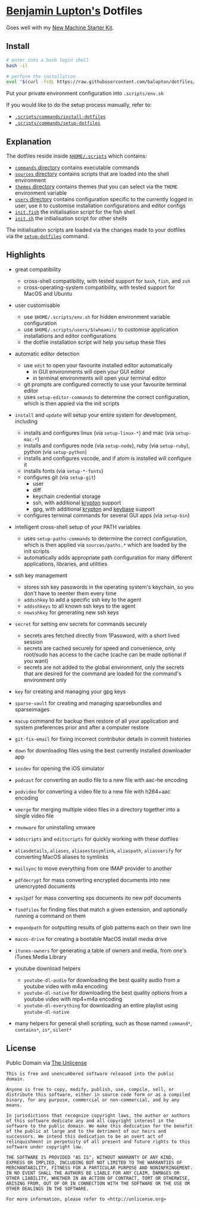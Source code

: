 # [Benjamin Lupton's](http://balupton.com) Dotfiles

Goes well with my [New Machine Starter Kit](https://gist.github.com/balupton/5259595).


## Install

``` bash
# enter into a bash login shell
bash -il

# perform the installation
eval "$(curl -fsSL https://raw.githubusercontent.com/balupton/dotfiles/master/.scripts/commands/install-dotfiles)"
```

Put your private environment configuration into `.scripts/env.sh`

If you would like to do the setup process manually, refer to:

- [`.scripts/commands/install-dotfiles`](https://github.com/balupton/dotfiles/blob/master/.scripts/commands/install-dotfiles)
- [`.scripts/commands/setup-dotfiles`](https://github.com/balupton/dotfiles/blob/master/.scripts/commands/setup-dotfiles)


## Explanation

The dotfiles reside inside [`$HOME/.scripts`](https://github.com/balupton/dotfiles/tree/master/.scripts) which contains:

- [`commands` directory](https://github.com/balupton/dotfiles/tree/master/.scripts/commands) contains executable commands
- [`sources` directory](https://github.com/balupton/dotfiles/tree/master/.scripts/sources) contains scripts that are loaded into the shell environment
- [`themes` directory](https://github.com/balupton/dotfiles/tree/master/.scripts/themes) contains themes that you can select via the `THEME` environment variable
- [`users` directory](https://github.com/balupton/dotfiles/tree/master/.scripts/users) contains configuration specific to the currently logged in user, use it to customise installation configurations and editor configs
- [`init.fish`](https://github.com/balupton/dotfiles/blob/master/.scripts/init.fish) the initialisation script for the fish shell
- [`init.sh`](https://github.com/balupton/dotfiles/blob/master/.scripts/init.sh) the initialisation script for other shells

The initialisation scripts are loaded via the changes made to your dotfiles via the [`setup-dotfiles`](https://github.com/balupton/dotfiles/blob/master/.scripts//commands/setup-dotfiles) command.


## Highlights

- great compatibility
    - cross-shell compatibility, with tested support for `bash`, `fish`, and `zsh`
    - cross-operating-system compatibility, with tested support for MacOS and Ubuntu

- user customisable
    - use `$HOME/.scripts/env.sh` for hidden environment variable configuration
    - use `$HOME/.scripts/users/$(whoami)/` to customise application installations and editor configurations
    - the dotfile installation script will help you setup these files

- automatic editor detection
    - use `edit` to open your favourite installed editor automatically
        - in GUI environments will open your GUI editor
        - in terminal environments will open your terminal editor
    - git prompts are configured correctly to use your favourite terminal editor
    - uses `setup-editor-commands` to determine the correct configuration, which is then appied via the init scripts

- `install` and `update` will setup your entire system for development, including
    - installs and configures linux (via `setup-linux-*`) and mac (via `setup-mac-*`)
    - installs and configures node (via `setup-node`), ruby (via `setup-ruby`), python (via `setup-python`)
    - installs and configures vscode, and if atom is installed will configure it
    - installs fonts (via `setup-*-fonts`)
    - configures git (via `setup-git`)
        - user
        - diff
        - keychain credential storage
        - ssh, with additional [krypton](https://krypt.co) support
        - gpg, with additional [krypton](https://krypt.co) and [keybase](https://keybase.io) support
    - configures terminal commands for several GUI apps (via `setup-bin`)

- intelligent cross-shell setup of your PATH variables
    - uses `setup-paths-commands` to determine the correct configuration, which is then applied via `sources/paths.*` which are loaded by the init scripts
    - automatically adds appropriate path configuration for many different applications, libraries, and utilities

- ssh key management
    - stores ssh key passwords in the operating system's keychain, so you don't have to reenter them every time
    - `addsshkey` to add a specific ssh key to the agent
    - `addsshkeys` to all known ssh keys to the agent
    - `newsshkey` for generating new ssh keys

- `secret` for setting env secrets for commands securely
    - secrets ares fetched directly from 1Password, with a short lived session
    - secrets are cached securely for speed and convenience, only root/sudo has access to the cache (cache can be made optional if you want)
    - secrets are not added to the global environment, only the secrets that are desired for the command are loaded for the command's environment only

- `key` for creating and managing your gpg keys

- `sparse-vault` for creating and managing sparsebundles and sparseimages

- `macup` command for backup then restore of all your application and system preferences prior and after a computer restore

- `git-fix-email` for fixing incorrect contributor details in commit histories

- `down` for downloading files using the best currently installed downloader app

- `iosdev` for opening the iOS simulator

- `podcast` for converting an audio file to a new file with aac-he encoding

- `podvideo` for converting a video file to a new file with h264+aac encoding

- `vmerge` for merging multiple video files in a directory together into a single video file

- `rmvmware` for uninstalling vmware

- `addscripts` and `editscripts` for quickly working with these dotfiles

- `aliasdetails`, `aliases`, `aliasestosymlink`, `aliaspath`, `aliasverify` for converting MacOS aliases to symlinks

- `mailsync` to move everything from one IMAP provider to another

- `pdfdecrypt` for mass converting encrypted documents into new unencrypted documents

- `xps2pdf` for mass converting xps documents ito new pdf documents

- `findfiles` for finding files that match a given extension, and optionally running a command on them

- `expandpath` for outputting results of glob patterns each on their own line

- `macos-drive` for creating a bootable MacOS install media drive

- `itunes-owners` for generating a table of owners and media, from one's iTunes Media Library

- youtube download helpers
    - `youtube-dl-audio` for downloading the best quality audio from a youtube video with m4a encoding
    - `youtube-dl-native` for downloading the best quality options from a youtube video with mp4+m4a encoding
    - `youtube-dl-everything` for downloading an entire playlist using `youtube-dl-native`

- many helpers for general shell scripting, such as those named `command*`, `contains*`, `is*`, `silent*`


## License

Public Domain via [The Unlicense](https://choosealicense.com/licenses/unlicense/)

```
This is free and unencumbered software released into the public domain.

Anyone is free to copy, modify, publish, use, compile, sell, or
distribute this software, either in source code form or as a compiled
binary, for any purpose, commercial or non-commercial, and by any
means.

In jurisdictions that recognize copyright laws, the author or authors
of this software dedicate any and all copyright interest in the
software to the public domain. We make this dedication for the benefit
of the public at large and to the detriment of our heirs and
successors. We intend this dedication to be an overt act of
relinquishment in perpetuity of all present and future rights to this
software under copyright law.

THE SOFTWARE IS PROVIDED "AS IS", WITHOUT WARRANTY OF ANY KIND,
EXPRESS OR IMPLIED, INCLUDING BUT NOT LIMITED TO THE WARRANTIES OF
MERCHANTABILITY, FITNESS FOR A PARTICULAR PURPOSE AND NONINFRINGEMENT.
IN NO EVENT SHALL THE AUTHORS BE LIABLE FOR ANY CLAIM, DAMAGES OR
OTHER LIABILITY, WHETHER IN AN ACTION OF CONTRACT, TORT OR OTHERWISE,
ARISING FROM, OUT OF OR IN CONNECTION WITH THE SOFTWARE OR THE USE OR
OTHER DEALINGS IN THE SOFTWARE.

For more information, please refer to <http://unlicense.org>
```
